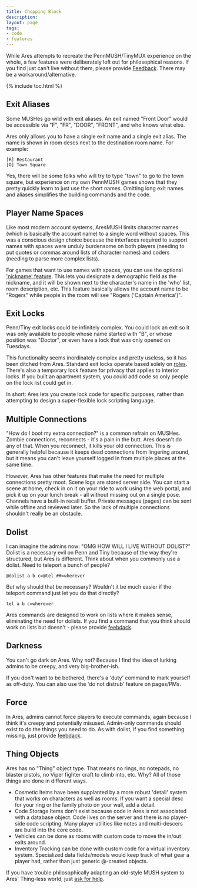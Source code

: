 ```yaml
---
title: Chopping Block
description: 
layout: page
tags:
- code
- features
---
```


While Ares attempts to recreate the PennMUSH/TinyMUX experience on the whole, a few features were deliberately left out for philosophical reasons.  If you find just can't live without them, please provide [Feedback](/feedback.html). There may be a workaround/alternative.

{% include toc.html %}

## Exit Aliases

Some MUSHes go wild with exit aliases.  An exit named "Front Door" would be accessible via "F", "FR", "DOOR", "FRONT", and who knows what else.

Ares only allows you to have a single exit name and a single exit alias.  The name is shown in room descs next to the destination room name.  For example: 

    [R] Restaurant
    [O] Town Square

Yes, there will be some folks who will try to type "town" to go to the town square, but experience on my own PennMUSH games shows that they pretty quickly learn to just use the short names.  Omitting long exit names and aliases simplifies the building commands and the code.

## Player Name Spaces

Like most modern account systems, AresMUSH limits character names (which is basically the account name) to a single word without spaces.  This was a conscious design choice because the interfaces required to support names with spaces were unduly burdensome on both players (needing to put quotes or commas around lists of character names) and coders (needing to parse more complex lists).

For games that want to use names with spaces, you can use the optional ['nickname' feature](/tutorials/config/demographics.html).  This lets you designate a demographic field as the nickname, and it will be shown next to the character's name in the 'who' list, room description, etc.  This feature basically allows the account name to be "Rogers" while people in the room will see "Rogers ('Captain America')". 

## Exit Locks

Penn/Tiny exit locks could be infinitely complex.  You could lock an exit so it was only available to people whose name started with "B", or whose position was "Doctor", or even have a lock that was only opened on Tuesdays.

This functionality seems inordinately complex and pretty useless, so it has been ditched from Ares.  Standard exit locks operate based solely on [roles](/tutorials/manage/roles.html).  There's also a temporary lock feature for privacy that applies to interior locks.  If you built an apartment system, you could add code so only people on the lock list could get in.  

In short: Ares lets you create lock code for specific purposes, rather than attempting to design a super-flexible lock scripting language.

## Multiple Connections

"How do I boot my extra connection?" is a common refrain on MUSHes.  Zombie connections, reconnects - it's a pain in the butt.  Ares doesn't do any of that.  When you reconnect, it kills your old connection.  This is generally helpful because it keeps dead connections from lingering around, but it means you can't leave yourself logged in from multiple places at the same time.  

However, Ares has other features that make the need for multiple connections pretty moot.  Scene logs are stored server side.  You can start a scene at home, check in on it on your ride to work using the web portal, and pick it up on your lunch break - all without missing out on a single pose.  Channels have a built-in recall buffer.  Private messages (pages) can be sent while offline and reviewed later.  So the lack of multiple connections shouldn't really be an obstacle.

## Dolist

I can imagine the admins now:  "OMG HOW WILL I LIVE WITHOUT DOLIST?"   Dolist is a necessary evil on Penn and Tiny because of the way they're structured, but Ares is different.  Think about when you commonly use a dolist.  Need to teleport a bunch of people?  

    @dolist a b c=@tel ##=wherever

But why should that be necessary?  Wouldn't it be much easier if the teleport command just let you do that directly?

    tel a b c=wherever

Ares commands are designed to work on lists where it makes sense, eliminating the need for dolists.  If you find a command that you think should work on lists but doesn't - please provide [feebdack](/feedback.html).

## Darkness

You can't go dark on Ares.  Why not?  Because I find the idea of lurking admins to be creepy, and very big-brother-ish.

If you don't want to be bothered, there's a 'duty' command to mark yourself as off-duty.  You can also use the 'do not distrub' feature on pages/PMs.

## Force

In Ares, admins cannot force players to execute commands, again because I think it's creepy and potentially misused.  Admin-only commands should exist to do the things you need to do.  As with dolist, if you find something missing, just provide [feebdack](/feedback.html).

## Thing Objects

Ares has no "Thing" object type.  That means no rings, no notepads, no blaster pistols, no Viper fighter craft to climb into, etc.  Why?  All of those things are done in different ways.

* Cosmetic Items have been supplanted by a more robust 'detail' system that works on characters as well as rooms.  If you want a special desc for your ring or the family photo on your wall, add a detail.
* Code Storage Items don't exist because code in Ares is not associated with a database object.  Code lives on the server and there is no player-side code scripting.  Many player utilities like notes and multi-descers are build into the core code.
* Vehicles can be done as rooms with custom code to move the in/out exits around.
* Inventory Tracking can be done with custom code for a virtual inventory system. Specialized data fields/models would keep track of what gear a player had, rather than just generic @-created objects.

If you have trouble philosophically adapting an old-style MUSH system to Ares' Thing-less world, just [ask for help](/feedback.html).